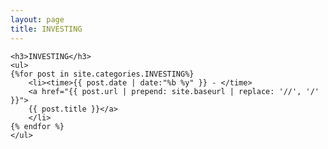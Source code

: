 ```yaml
---
layout: page
title: INVESTING
---
```


<section>

    <h3>INVESTING</h3>
	<ul>
    {%for post in site.categories.INVESTING%}
		<li><time>{{ post.date | date:"%b %y" }} - </time>
		<a href="{{ post.url | prepend: site.baseurl | replace: '//', '/' }}">
        {{ post.title }}</a>
		</li>
    {% endfor %}
    </ul>

</section>